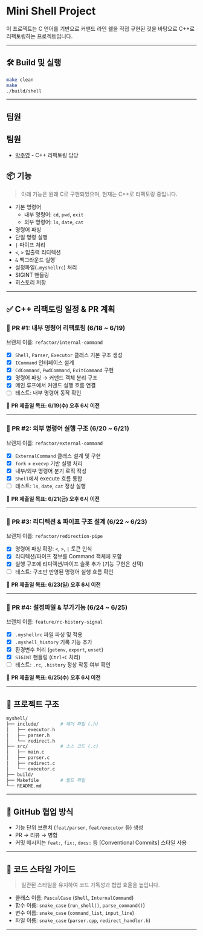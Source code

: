 # Mini Shell Project

이 프로젝트는 C 언어를 기반으로 커맨드 라인 쉘을 직접 구현된 것을 바탕으로
C++로 리팩토링하는 프로젝트입니다.

---

## 🛠 Build 및 실행

```bash
make clean
make
./build/shell
```

---

## 팀원

## 팀원

- [박주영](https://github.com/juyounginpark) - C++ 리팩토링 담당


## 📦 기능
> 아래 기능은 원래 C로 구현되었으며, 현재는 C++로 리팩토링 중입니다.
- 기본 명령어
  - 내부 명령어: `cd`, `pwd`, `exit`
  - 외부 명령어: `ls`, `date`, `cat`
- 명령어 파싱
- 단일 명령 실행
- `|` 파이프 처리
- `<`, `>` 입출력 리디렉션
- `&` 백그라운드 실행`
- 설정파일(`.myshellrc`) 처리
- SIGINT 핸들링
- 히스토리 저장

---

## ✅ C++ 리팩토링 일정 & PR 계획

### 🧩 PR #1: 내부 명령어 리팩토링 (6/18 ~ 6/19)

브랜치 이름: `refactor/internal-command`

- [x] `Shell`, `Parser`, `Executor` 클래스 기본 구조 생성
- [x] `ICommand` 인터페이스 설계
- [x] `CdCommand`, `PwdCommand`, `ExitCommand` 구현
- [x] 명령어 파싱 → 커맨드 객체 분리 구조
- [x] 메인 루프에서 커맨드 실행 흐름 연결
- [ ] 테스트: 내부 명령어 동작 확인

📌 **PR 제출일 목표: 6/19(수) 오후 6시 이전**

---

### 🧩 PR #2: 외부 명령어 실행 구조 (6/20 ~ 6/21)

브랜치 이름: `refactor/external-command`

- [x] `ExternalCommand` 클래스 설계 및 구현
- [x] `fork` + `execvp` 기반 실행 처리
- [x] 내부/외부 명령어 분기 로직 작성
- [x] `Shell`에서 execute 흐름 통합
- [ ] 테스트: `ls`, `date`, `cat` 정상 실행

📌 **PR 제출일 목표: 6/21(금) 오후 6시 이전**

---

### 🧩 PR #3: 리디렉션 & 파이프 구조 설계 (6/22 ~ 6/23)

브랜치 이름: `refactor/redirection-pipe`

- [x] 명령어 파싱 확장: `<`, `>`, `|` 토큰 인식
- [x] 리디렉션/파이프 정보를 Command 객체에 포함
- [x] 실행 구조에 리디렉션/파이프 슬롯 추가 (기능 구현은 선택)
- [ ] 테스트: 구조만 반영된 명령어 실행 흐름 확인

📌 **PR 제출일 목표: 6/23(일) 오후 6시 이전**

---

### 🧩 PR #4: 설정파일 & 부가기능 (6/24 ~ 6/25)

브랜치 이름: `feature/rc-history-signal`

- [x] `.myshellrc` 파일 파싱 및 적용
- [x] `.myshell_history` 기록 기능 추가
- [x] 환경변수 처리 (`getenv`, `export`, `unset`)
- [x] `SIGINT` 핸들링 (`Ctrl+C` 처리)
- [ ] 테스트: `.rc`, `.history` 정상 작동 여부 확인

📌 **PR 제출일 목표: 6/25(수) 오후 6시 이전**

---

## 📁 프로젝트 구조

```bash
myshell/
├── include/        # 헤더 파일 (.h)
│   ├── executor.h
│   ├── parser.h
│   └── redirect.h
├── src/            # 소스 코드 (.c)
│   ├── main.c
│   ├── parser.c
│   ├── redirect.c
│   └── executor.c
├── build/
├── Makefile        # 빌드 파일
└── README.md
```

---

## 🤝 GitHub 협업 방식

- 기능 단위 브랜치 (`feat/parser`, `feat/executor` 등) 생성
- PR → 리뷰 → 병합
- 커밋 메시지는 `feat:`, `fix:`, `docs:` 등 [Conventional Commits] 스타일 사용

---

## 🎨 코드 스타일 가이드

> 일관된 스타일을 유지하여 코드 가독성과 협업 효율을 높입니다.

- 클래스 이름: `PascalCase` (`Shell`, `InternalCommand`)
- 함수 이름: `snake_case` (`run_shell()`, `parse_command()`)
- 변수 이름: `snake_case` (`command_list`, `input_line`)
- 파일 이름: `snake_case` (`parser.cpp`, `redirect_handler.h`)

---